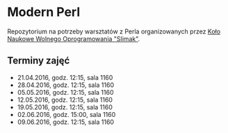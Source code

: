 # Modern Perl

<!--[![](https://slimakuj.files.wordpress.com/2015/04/perl-poster-web.png?w=212&h=300)](https://slimakuj.files.wordpress.com/2015/04/perl-poster-web.png)-->

Repozytorium na potrzeby warsztatów z Perla organizowanych przez [Koło Naukowe
Wolnego Oprogramowania "Slimak"](http://slimak.matinf.uj.edu.pl/).

## Terminy zajęć
* 21.04.2016, godz. 12:15, sala 1160
* 28.04.2016, godz. 12:15, sala 1160
* 05.05.2016, godz. 12:15, sala 1160
* 12.05.2016, godz. 12:15, sala 1160
* 19.05.2016, godz. 12:15, sala 1160
* 02.06.2016, godz. 15:00, sala 1160
* 09.06.2016, godz. 12:15, sala 1160
